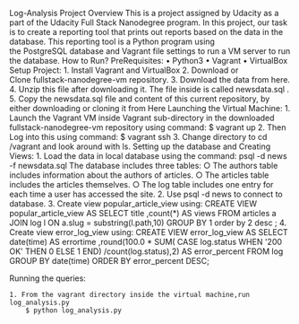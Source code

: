Log-Analysis
Project Overview
This is a project assigned by Udacity as a part of the Udacity Full Stack Nanodegree program.
In this project, our task is to create a reporting tool that prints out reports based on the data in the database. This reporting tool is a Python program using the PostgreSQL database and Vagrant file settings to run a VM server to run the database.
How to Run?
PreRequisites:
	• Python3
	• Vagrant
	• VirtualBox
Setup Project:
	1. Install Vagrant and VirtualBox
	2. Download or Clone fullstack-nanodegree-vm repository.
	3. Download the data from here.
	4. Unzip this file after downloading it. The file inside is called newsdata.sql .
	5. Copy the newsdata.sql file and content of this current repository, by either downloading or cloning it from Here
Launching the Virtual Machine:
	1. Launch the Vagrant VM inside Vagrant sub-directory in the downloaded fullstack-nanodegree-vm repository using command:
        $ vagrant up
	2. Then Log into this using command:
        $ vagrant ssh
	3. Change directory to cd  /vagrant and look around with ls.
Setting up the database and Creating Views:
	1. Load the data in local database using the command:
	  psql -d news -f newsdata.sql
	    The database includes three tables:
		○ The authors table includes information about the authors of articles.
		○ The articles table includes the articles themselves.
		○ The log table includes one entry for each time a user has accessed the site.
	2. Use psql -d news to connect to database.
	3. Create view popular_article_view using:
    	CREATE VIEW popular_article_view AS
    	    SELECT title ,count(*) AS views
    	    FROM articles a
    	    JOIN log l
    	    ON a.slug = substring(l.path,10)
    	    GROUP BY 1
    	    order by 2 desc ;
	4. Create view error_log_view using:
    	CREATE VIEW error_log_view AS
    	    SELECT date(time) AS errortime ,round(100.0 * SUM(
    	        CASE log.status WHEN '200 OK'
    	        THEN 0 ELSE 1 END)
    	        /count(log.status),2) AS error_percent
    	     FROM log
    	     GROUP BY date(time)
    	     ORDER BY error_percent  DESC;

Running the queries:

	1. From the vagrant directory inside the virtual machine,run log_analysis.py
        $ python log_analysis.py
